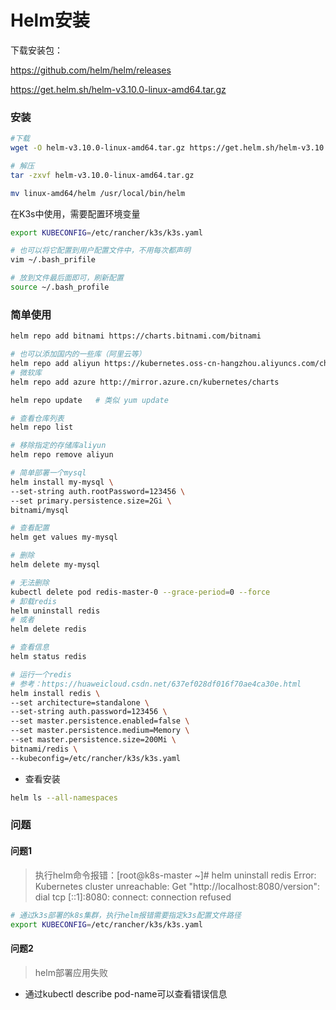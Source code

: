 # Helm安装

下载安装包：

https://github.com/helm/helm/releases

https://get.helm.sh/helm-v3.10.0-linux-amd64.tar.gz



### 安装

```sh
#下载
wget -O helm-v3.10.0-linux-amd64.tar.gz https://get.helm.sh/helm-v3.10.0-linux-amd64.tar.gz

# 解压
tar -zxvf helm-v3.10.0-linux-amd64.tar.gz

mv linux-amd64/helm /usr/local/bin/helm
```

在K3s中使用，需要配置环境变量

```sh
export KUBECONFIG=/etc/rancher/k3s/k3s.yaml

# 也可以将它配置到用户配置文件中，不用每次都声明
vim ~/.bash_prifile

# 放到文件最后面即可，刷新配置
source ~/.bash_profile
```

### 简单使用

```sh
helm repo add bitnami https://charts.bitnami.com/bitnami

# 也可以添加国内的一些库（阿里云等）
helm repo add aliyun https://kubernetes.oss-cn-hangzhou.aliyuncs.com/charts
# 微软库
helm repo add azure http://mirror.azure.cn/kubernetes/charts

helm repo update   # 类似 yum update

# 查看仓库列表
helm repo list

# 移除指定的存储库aliyun
helm repo remove aliyun

# 简单部署一个mysql
helm install my-mysql \
--set-string auth.rootPassword=123456 \
--set primary.persistence.size=2Gi \
bitnami/mysql

# 查看配置
helm get values my-mysql

# 删除
helm delete my-mysql

# 无法删除
kubectl delete pod redis-master-0 --grace-period=0 --force
# 卸载redis
helm uninstall redis
# 或者
helm delete redis

# 查看信息
helm status redis

# 运行一个redis
# 参考：https://huaweicloud.csdn.net/637ef028df016f70ae4ca30e.html
helm install redis \
--set architecture=standalone \
--set-string auth.password=123456 \
--set master.persistence.enabled=false \
--set master.persistence.medium=Memory \
--set master.persistence.size=200Mi \
bitnami/redis \
--kubeconfig=/etc/rancher/k3s/k3s.yaml
```

* 查看安装

```sh
helm ls --all-namespaces
```



### 问题

#### 问题1

> 执行helm命令报错：[root@k8s-master ~]# helm uninstall redis
> Error: Kubernetes cluster unreachable: Get "http://localhost:8080/version": dial tcp [::1]:8080: connect: connection refused

```sh
# 通过k3s部署的k8s集群，执行helm报错需要指定k3s配置文件路径
export KUBECONFIG=/etc/rancher/k3s/k3s.yaml
```

#### 问题2

> helm部署应用失败

* 通过kubectl describe pod-name可以查看错误信息 

